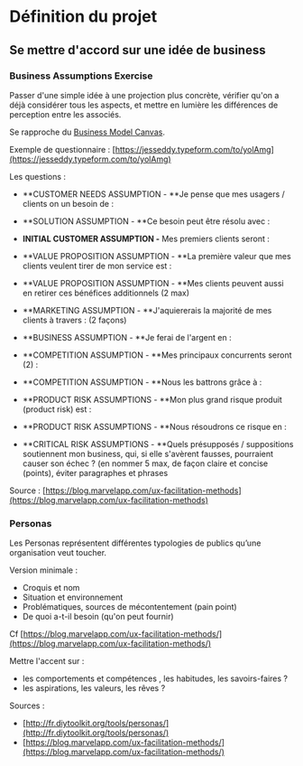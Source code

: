 # Définition du projet

## Se mettre d'accord sur une idée de business

### Business Assumptions Exercise

Passer d'une simple idée à une projection plus concrète, vérifier qu'on a déjà considérer tous les aspects, et mettre en lumière les différences de perception entre les associés.

Se rapproche du [Business Model Canvas](https://strategyzer.com/canvas/business-model-canvas).

Exemple de questionnaire : [https://jesseddy.typeform.com/to/yolAmg](https://jesseddy.typeform.com/to/yolAmg)

Les questions :

* **CUSTOMER NEEDS ASSUMPTION - **Je pense que mes usagers / clients on un besoin de :

* **SOLUTION ASSUMPTION - **Ce besoin peut être résolu avec :

* **INITIAL CUSTOMER ASSUMPTION -** Mes premiers clients seront : 

* **VALUE PROPOSITION ASSUMPTION - **La première valeur que mes clients veulent tirer de mon service est :

* **VALUE PROPOSITION ASSUMPTION - **Mes clients peuvent aussi en retirer ces bénéfices additionnels \(2 max\)

* **MARKETING ASSUMPTION - **J'aquiererais la majorité de mes clients à travers : \(2 façons\)

* **BUSINESS ASSUMPTION - **Je ferai de l'argent en :

* **COMPETITION ASSUMPTION - **Mes principaux concurrents seront \(2\) :

* **COMPETITION ASSUMPTION - **Nous les battrons grâce à :

* **PRODUCT RISK ASSUMPTIONS - **Mon plus grand risque produit \(product risk\) est :

* **PRODUCT RISK ASSUMPTIONS - **Nous résoudrons ce risque en :

* **CRITICAL RISK ASSUMPTIONS - **Quels présupposés / suppositions soutiennent mon business, qui, si elle s'avèrent fausses, pourraient causer son échec ? \(en nommer 5 max, de façon claire et concise \(points\), éviter paragraphes et phrases

Source : [https://blog.marvelapp.com/ux-facilitation-methods](https://blog.marvelapp.com/ux-facilitation-methods)

### Personas

Les Personas représentent différentes typologies de publics qu’une organisation veut toucher.

Version minimale :

* Croquis et nom
* Situation et environnement
* Problématiques, sources de mécontentement \(pain point\)
* De quoi a-t-il besoin \(qu'on peut fournir\)

Cf [https://blog.marvelapp.com/ux-facilitation-methods/](https://blog.marvelapp.com/ux-facilitation-methods/)

Mettre l'accent sur :

* les comportements et compétences , les habitudes, les savoirs-faires ?
* les aspirations, les valeurs, les rêves ?

Sources :

* [http://fr.diytoolkit.org/tools/personas/](http://fr.diytoolkit.org/tools/personas/)
* [https://blog.marvelapp.com/ux-facilitation-methods/](https://blog.marvelapp.com/ux-facilitation-methods/)



